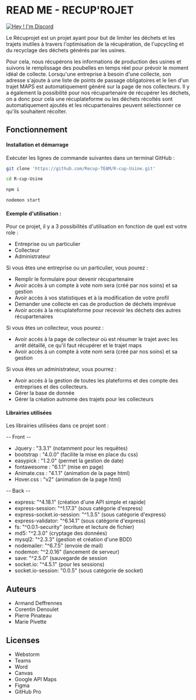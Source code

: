 # READ ME - RECUP'ROJET 

[![Hey ! I'm Discord](https://cdn.discordapp.com/attachments/978557928195915796/988729043706851338/unknown.png)](https://discord.com/)

Le Récuprojet est un projet ayant pour but de limiter les déchets et les trajets inutiles à travers l'optimisation de la récupération, de l'upcycling et du recyclage des déchets générés par les usines.

Pour cela, nous récupérons les informations de production des usines et suivons le remplissage des poubelles en temps réel pour prévoir le moment idéal de collecte. 
Lorsqu'une entreprise à besoin d'une collecte, son adresse s'ajoute à une liste de points de passage obligatoires et le lien d'un trajet MAPS est automatiquement généré sur la page de nos collecteurs. Il y a également la possibilité pour nos récupartenaire de récupérer les déchets, on a donc pour cela une récuplateforme ou les déchets récoltés sont automatiquement ajoutés et les récupartenaires peuvent sélectionner ce qu'ils souhaitent récolter.

## Fonctionnement

#### Installation et démarrage
Exécuter les lignes de commande suivantes dans un terminal GitHub :
```bash
git clone 'https://github.com/Recup-TEAM/R-cup-Usine.git'
```
```bash
cd R-cup-Usine
```
```bash
npm i
```
```bash
nodemon start
```

#### Exemple d'utilisation :
Pour ce projet, il y a 3 possibilités d'utilisation en fonction de quel est votre role :
- Entreprise ou un particulier
- Collecteur
- Administrateur

Si vous êtes une entreprise ou un particulier, vous pourez :
- Remplir le formulaire pour devenir récupartenaire
- Avoir accès à un compte à vote nom sera (créé par nos soins) et sa gestion
- Avoir accès à vos statistiques et à la modification de votre profil
- Demander une collecte en cas de production de déchets imprévue
- Avoir accés à la récuplateforme pour recevoir les déchets des autres récupartenaires

Si vous êtes un collecteur, vous pourez :
- Avoir accés à la page de collecteur où est résumer le trajet avec les arrêt détaillé, ce qu'il faut récupérer et le trajet maps
- Avoir accès à un compte à vote nom sera (créé par nos soins) et sa gestion

Si vous êtes un administrateur, vous pourrez :
- Avoir accés à la gestion de toutes les plateforms et des compte des entreprises et des collecteurs.
- Gérer la base de donnée
- Gérer la création autnome des trajets pour les collecteurs

#### Librairies utilisées
Les librairies utilisées dans ce projet sont :

-- Front --
- Jquery : "3.3.1" (notamment pour les requêtes)
- bootstrap : "4.0.0" (facilite la mise en place du css)
- easypick : "1.2.0" (permet la gestion de date)
- fontawesome : "6.1.1" (mise en page)
- Animate.css : "4.1.1" (animation de la page html)
- Hover.css : "v2" (animation de la page html)

-- Back --
- express: "^4.18.1" (création d'une API simple et rapide)
- express-session: "^1.17.3" (sous catégorie d'express)
- express-socket.io-session: "^1.3.5" (sous catégorie d'express)
- express-validator: "^6.14.1" (sous catégorie d'express)
- fs: "^0.0.1-security" (ecriture et lecture de fichier)
- md5: "^2.3.0" (cryptage des données)
- mysql2: "^2.3.3" (gestion et création d'une BDD)
- nodemailer: "^6.7.5" (envoie de mail)
- nodemon: "^2.0.16" (lancement de serveur)
- save: "^2.5.0" (sauvegarde de session
- socket.io: "^4.5.1" (pour les sessions)
- socket.io-session: "0.0.5" (sous catégorie de socket)

## Auteurs
- Armand Deffrennes
- Corentin Denoulet
- Pierre Pinateau
- Marie Pivette

## Licenses
- Webstorm
- Teams
- Word
- Canvas
- Google API Maps
- Figma
- GitHub Pro
